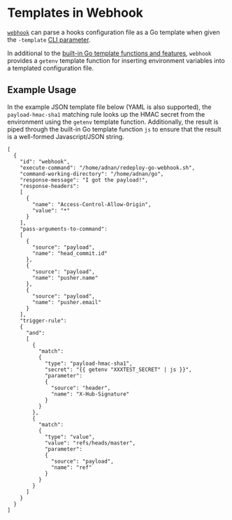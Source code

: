 # Templates in Webhook

[`webhook`][w] can parse a hooks configuration file as a Go template when given the `-template` [CLI parameter](Webhook-Parameters.md).

In additional to the [built-in Go template functions and features][tt], `webhook` provides a `getenv` template function for inserting environment variables into a templated configuration file.

## Example Usage

In the example JSON template file below (YAML is also supported), the `payload-hmac-sha1` matching rule looks up the HMAC secret from the environment using the `getenv` template function.
Additionally, the result is piped through the built-in Go template function `js` to ensure that the result is a well-formed Javascript/JSON string.

```
[
  {
    "id": "webhook",
    "execute-command": "/home/adnan/redeploy-go-webhook.sh",
    "command-working-directory": "/home/adnan/go",
    "response-message": "I got the payload!",
    "response-headers":
    [
      {
        "name": "Access-Control-Allow-Origin",
        "value": "*"
      }
    ],
    "pass-arguments-to-command":
    [
      {
        "source": "payload",
        "name": "head_commit.id"
      },
      {
        "source": "payload",
        "name": "pusher.name"
      },
      {
        "source": "payload",
        "name": "pusher.email"
      }
    ],
    "trigger-rule":
    {
      "and":
      [
        {
          "match":
          {
            "type": "payload-hmac-sha1",
            "secret": "{{ getenv "XXXTEST_SECRET" | js }}",
            "parameter":
            {
              "source": "header",
              "name": "X-Hub-Signature"
            }
          }
        },
        {
          "match":
          {
            "type": "value",
            "value": "refs/heads/master",
            "parameter":
            {
              "source": "payload",
              "name": "ref"
            }
          }
        }
      ]
    }
  }
]

```

[w]: https://github.com/mycoool/gohook
[tt]: https://golang.org/pkg/text/template/
